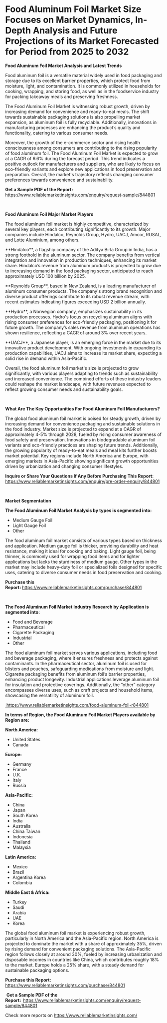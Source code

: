 <p><h1>Food Aluminum Foil Market Size Focuses on Market Dynamics, In-Depth Analysis and Future Projections of its Market Forecasted for Period from 2025 to 2032</h1></p><p><strong>Food Aluminum Foil Market Analysis and Latest Trends</strong></p>
<p><p>Food aluminum foil is a versatile material widely used in food packaging and storage due to its excellent barrier properties, which protect food from moisture, light, and contamination. It is commonly utilized in households for cooking, wrapping, and storing food, as well as in the foodservice industry for packing takeaway meals and preserving freshness.</p><p>The Food Aluminum Foil Market is witnessing robust growth, driven by increasing demand for convenience and ready-to-eat meals. The shift towards sustainable packaging solutions is also propelling market expansion, as aluminum foil is fully recyclable. Additionally, innovations in manufacturing processes are enhancing the product’s quality and functionality, catering to various consumer needs.</p><p>Moreover, the growth of the e-commerce sector and rising health consciousness among consumers are contributing to the rising popularity of food aluminum foil. The Food Aluminum Foil Market is expected to grow at a CAGR of 6.6% during the forecast period. This trend indicates a positive outlook for manufacturers and suppliers, who are likely to focus on eco-friendly variants and explore new applications in food preservation and preparation. Overall, the market's trajectory reflects changing consumer preferences towards convenience and sustainability.</p></p>
<p><strong>Get a Sample PDF of the Report:&nbsp;</strong> <a href="https://www.reliablemarketinsights.com/enquiry/request-sample/844801?utm_campaign=3044&utm_medium=2&utm_source=Github&utm_content=ia&utm_term=08032025&utm_id=food-aluminum-foil">https://www.reliablemarketinsights.com/enquiry/request-sample/844801</a></p>
<p>&nbsp;</p>
<p><strong>Food Aluminum Foil Major Market Players</strong></p>
<p><p>The food aluminum foil market is highly competitive, characterized by several key players, each contributing significantly to its growth. Major companies include Hindalco, Reynolds Group, Hydro, UACJ, Amcor, RUSAL, and Lotte Aluminium, among others.</p><p>**Hindalco**, a flagship company of the Aditya Birla Group in India, has a strong foothold in the aluminum sector. The company benefits from vertical integration and innovation in production techniques, enhancing its market share. Hindalco’s revenue from aluminum products is projected to grow due to increasing demand in the food packaging sector, anticipated to reach approximately USD 100 billion by 2025.</p><p>**Reynolds Group**, based in New Zealand, is a leading manufacturer of aluminum consumer products. The company's strong brand recognition and diverse product offerings contribute to its robust revenue stream, with recent estimates indicating figures exceeding USD 2 billion annually.</p><p>**Hydro**, a Norwegian company, emphasizes sustainability in its production processes. Hydro's focus on recycling aluminum aligns with rising consumer preferences for eco-friendly packaging, positioning it for future growth. The company’s sales revenue from aluminum operations has shown resilience, reflecting a CAGR of around 3% over recent years.</p><p>**UACJ**, a Japanese player, is an emerging force in the market due to its innovative product development. With ongoing investments in expanding its production capabilities, UACJ aims to increase its market share, expecting a solid rise in demand within Asia-Pacific.</p><p>Overall, the food aluminum foil market's size is projected to grow significantly, with various players adapting to trends such as sustainability and increased convenience. The combined efforts of these industry leaders could reshape the market landscape, with future revenues expected to reflect growing consumer needs and sustainability goals.</p></p>
<p>&nbsp;</p>
<p><strong>What Are The Key Opportunities For Food Aluminum Foil Manufacturers?</strong></p>
<p><p>The global food aluminum foil market is poised for steady growth, driven by increasing demand for convenience packaging and sustainable solutions in the food industry. Market size is projected to expand at a CAGR of approximately 4-5% through 2028, fueled by rising consumer awareness of food safety and preservation. Innovations in biodegradable aluminum foil variants and eco-friendly practices are shaping future trends. Additionally, the growing popularity of ready-to-eat meals and meal kits further boosts market potential. Key regions include North America and Europe, with emerging markets in Asia-Pacific showing significant growth opportunities driven by urbanization and changing consumer lifestyles.</p></p>
<p><strong>Inquire or Share Your Questions If Any Before Purchasing This Report:</strong> <a href="https://www.reliablemarketinsights.com/enquiry/pre-order-enquiry/844801?utm_campaign=3044&utm_medium=2&utm_source=Github&utm_content=ia&utm_term=08032025&utm_id=food-aluminum-foil">https://www.reliablemarketinsights.com/enquiry/pre-order-enquiry/844801</a></p>
<p>&nbsp;</p>
<p><strong>Market Segmentation</strong></p>
<p><strong>The Food Aluminum Foil Market Analysis by types is segmented into:</strong></p>
<p><ul><li>Medium Gauge Foil</li><li>Light Gauge Foil</li><li>Other</li></ul></p>
<p><p>The food aluminum foil market consists of various types based on thickness and application. Medium gauge foil is thicker, providing durability and heat resistance, making it ideal for cooking and baking. Light gauge foil, being thinner, is commonly used for wrapping food items and for lighter applications but lacks the sturdiness of medium gauge. Other types in the market may include heavy-duty foil or specialized foils designed for specific uses, catering to diverse consumer needs in food preservation and cooking.</p></p>
<p><strong>Purchase this Report:&nbsp;</strong><a href="https://www.reliablemarketinsights.com/purchase/844801?utm_campaign=3044&utm_medium=2&utm_source=Github&utm_content=ia&utm_term=08032025&utm_id=food-aluminum-foil">https://www.reliablemarketinsights.com/purchase/844801</a></p>
<p>&nbsp;</p>
<p><strong>The Food Aluminum Foil Market Industry Research by Application is segmented into:</strong></p>
<p><ul><li>Food and Beverage</li><li>Pharmaceutical</li><li>Cigarette Packaging</li><li>Industrial</li><li>Other</li></ul></p>
<p><p>The food aluminum foil market serves various applications, including food and beverage packaging, where it ensures freshness and protects against contaminants. In the pharmaceutical sector, aluminum foil is used for blisters and pouches, safeguarding medications from moisture and light. Cigarette packaging benefits from aluminum foil’s barrier properties, enhancing product longevity. Industrial applications leverage aluminum foil for insulation and protective coverings. Additionally, the “other” category encompasses diverse uses, such as craft projects and household items, showcasing the versatility of aluminum foil.</p></p>
<p><a href="https://www.reliablemarketinsights.com/food-aluminum-foil-r844801?utm_campaign=3044&utm_medium=2&utm_source=Github&utm_content=ia&utm_term=08032025&utm_id=food-aluminum-foil">&nbsp;https://www.reliablemarketinsights.com/food-aluminum-foil-r844801</a></p>
<p><strong>In terms of Region, the Food Aluminum Foil Market Players available by Region are:</strong></p>
<p>
    <p> <strong> North America: </strong>
        <ul>
            <li>United States</li>
            <li>Canada</li>
        </ul>
        </p> 
    <p> <strong> Europe: </strong>
        <ul>
            <li>Germany</li>
            <li>France</li>
            <li>U.K.</li>
            <li>Italy</li>
            <li>Russia</li>
        </ul>
        </p> 
    <p> <strong> Asia-Pacific: </strong>
        <ul>
            <li>China</li>
            <li>Japan</li>
            <li>South Korea</li>
            <li>India</li>
            <li>Australia</li>
            <li>China Taiwan</li>
            <li>Indonesia</li>
            <li>Thailand</li>
            <li>Malaysia</li>
        </ul>
        </p> 
    <p> <strong> Latin America: </strong>
        <ul>
            <li>Mexico</li>
            <li>Brazil</li>
            <li>Argentina Korea</li>
            <li>Colombia</li>
        </ul>
        </p> 
    <p> <strong> Middle East & Africa: </strong>
        <ul>
            <li>Turkey</li>
            <li>Saudi</li>
            <li>Arabia</li>
            <li>UAE</li>
            <li>Korea</li>
        </ul>
    </p>
    </p>
<p><p>The global food aluminum foil market is experiencing robust growth, particularly in North America and the Asia-Pacific region. North America is projected to dominate the market with a share of approximately 35%, driven by rising demand for convenient packaging solutions. The Asia-Pacific region follows closely at around 30%, fueled by increasing urbanization and disposable incomes in countries like China, which contributes roughly 18% to the market. Europe holds a 25% share, with a steady demand for sustainable packaging options.</p></p>
<p><strong>Purchase this Report: </strong><a href="https://www.reliablemarketinsights.com/purchase/844801?utm_campaign=3044&utm_medium=2&utm_source=Github&utm_content=ia&utm_term=08032025&utm_id=food-aluminum-foil">https://www.reliablemarketinsights.com/purchase/844801</a></p>
<p>&nbsp;<strong>Get a Sample PDF of the Report:&nbsp;&nbsp;</strong><a href="https://www.reliablemarketinsights.com/enquiry/request-sample/844801?utm_campaign=3044&utm_medium=2&utm_source=Github&utm_content=ia&utm_term=08032025&utm_id=food-aluminum-foil">https://www.reliablemarketinsights.com/enquiry/request-sample/844801</a></p>
<p><strong></strong></p>
<p>Check more reports on <a href="https://www.reliablemarketinsights.com/?utm_campaign=3044&utm_medium=2&utm_source=Github&utm_content=ia&utm_term=08032025&utm_id=food-aluminum-foil">https://www.reliablemarketinsights.com/</a></p>